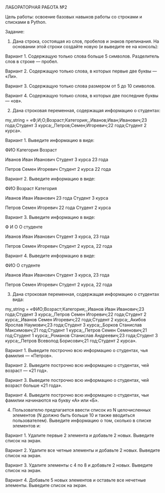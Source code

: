 ЛАБОРАТОРНАЯ РАБОТА №2

Цель работы: освоение базовых навыков работы со строками и списками в Python.

Задание:

1. Дана строка, состоящая из слов, пробелов и знаков препинания. На основании этой строки создайте новую (и выведите ее на консоль):

Вариант 1. Содержащую только слова больше 5 символов. Разделитель слов в строке — пробел.

Вариант 2. Содержащую только слова, в которых первые две буквы — «Ли».

Вариант 3. Содержащую только слова размером от 5 до 10 символов.

Вариант 4. Содержащую только слова, в которых две последние буквы — «ов».

2. Дана строковая переменная, содержащая информацию о студентах:

my\_string = «Ф;И;О;Возраст;Категория;\_Иванов;Иван;Иванович;23 года;Студент 3 курса;\_Петров;Семен;Игоревич;22 года;Студент 2 курса».

Вариант 1. Выведите информацию в виде:

ФИО      Категория    Возраст

Иванов Иван Иванович   Студент 3 курса    23 года

Петров Семен Игоревич   Студент 2 курса    22 года

Вариант 2. Выведите информацию в виде:

ФИО      Возраст    Категория

Иванов Иван Иванович   23 года    Студент 3 курса

Петров Семен Игоревич   22 года    Студент 2 курса

Вариант 3. Выведите информацию в виде:

Ф   И   О     О студенте

Иванов  Иван   Иванович   Студент 3 курса, 23 года

Петров  Семен  Игоревич   Студент 2 курса, 22 года

Вариант 4. Выведите информацию в виде:

ФИО       О студенте

Иванов Иван Иванович    Студент 3 курса, 23 года

Петров Семен Игоревич    Студент 2 курса, 22 года

3. Дана строковая переменная, содержащая информацию о студентах вида:

my\_string = «ФИО;Возраст;Категория;\_Иванов Иван Иванович;23 года;Студент 3 курса;\_Петров Семен Игоревич;22 года;Студент 2 курса;\_Иванов Семен Игоревич;22 года;Студент 2 курса;\_Акибов Ярослав Наумович;23 года;Студент 3 курса;\_Борков Станислав Максимович;21 год;Студент 1 курса;\_Петров Семен Семенович;21 год;Студент 1 курса;\_Романов Станислав Андреевич;23 года;Студент 3 курса;\_Петров Всеволод Борисович;21 год;Студент 2 курса».

Вариант 1. Выведите построчно всю информацию о студентах, чья фамилия — «Петров».

Вариант 2. Выведите построчно всю информацию о студентах, чей возраст — «21 год».

Вариант 3. Выведите построчно всю информацию о студентах, чей возраст больше «21 года».

Вариант 4. Выведите построчно всю информацию о студентах, чьи фамилии начинаются на букву «А» или «Б».

4. Пользователю предлагается ввести список из N целочисленных элементов (N должно быть больше 10 и также вводиться пользователем). Выведите информацию о том, сколько в списке элементов и:

Вариант 1. Удалите первые 2 элемента и добавьте 2 новых. Выведите список на экран.

Вариант 2. Удалите все четные элементы и добавьте 2 новых. Выведите список на экран.

Вариант 3. Удалите элементы с 4 по 8 и добавьте 2 новых. Выведите список на экран.

Вариант 4. Добавьте 5 новых элементов и оставьте все нечетные элементы. Выведите список на экран.
